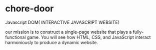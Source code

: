 # chore-door
Javascript DOM( INTERACTIVE JAVASCRIPT WEBSITE)

our mission is to construct a single-page website that plays a fully-functional game. You will see how HTML, CSS, and JavaScript interact harmoniously to produce a dynamic website.

